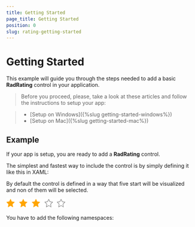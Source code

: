 ```yaml
---
title: Getting Started
page_title: Getting Started
position: 0
slug: rating-getting-started
---
```


# Getting Started

This example will guide you through the steps needed to add a basic **RadRating** control in your application.

>Before you proceed, please, take a look at these articles and follow the instructions to setup your app:

>- [Setup on Windows]({%slug getting-started-windows%})
>- [Setup on Mac]({%slug getting-started-mac%})

## Example

If your app is setup, you are ready to add a **RadRating** control.

The simplest and fastest way to include the control is by simply defining it like this in XAML:

<snippet id='rating-gettingstarted-xaml'/>
<snippet id='rating-gettingstarted-csharp'/>

By default the control is defined in a way that five start will be visualized and non of them will be selected.

![](../images/rating-overview.png)

You have to add the following namespaces:

<snippet id='xmlns-telerikrating'/>
<snippet id='ns-telerikrating'/>